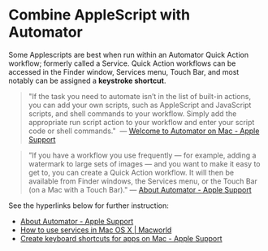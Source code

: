 # Combine AppleScript with Automator

Some Applescripts are best when run within an Automator Quick Action workflow; formerly called a Service. Quick Action workflows can be accessed in the Finder window, Services menu, Touch Bar, and most notably can be assigned a **keystroke shortcut**. 

>"If the task you need to automate isn’t in the list of built-in actions, you can add your own scripts, such as AppleScript and JavaScript scripts, and shell commands to your workflow. Simply add the appropriate run script action to your workflow and enter your script code or shell commands."  — [Welcome to Automator on Mac - Apple Support](https://support.apple.com/guide/automator/welcome/mac)

>”If you have a workflow you use frequently — for example, adding a watermark to large sets of images — and you want to make it easy to get to, you can create a Quick Action workflow. It will then be available from Finder windows, the Services menu, or the Touch Bar (on a Mac with a Touch Bar)." — [About Automator - Apple Support](https://support.apple.com/guide/automator/about-automator-aut6e8156d85/mac)

See the hyperlinks below for further instruction:
* [About Automator - Apple Support](https://support.apple.com/guide/automator/about-automator-aut6e8156d85/mac)
* [How to use services in Mac OS X | Macworld](https://www.macworld.com/article/1163996/how-to-use-services-in-mac-os-x.html)
* [Create keyboard shortcuts for apps on Mac - Apple Support](https://support.apple.com/guide/mac-help/create-keyboard-shortcuts-for-apps-mchlp2271/mac)